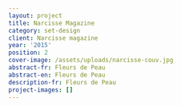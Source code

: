 ```yaml
---
layout: project
title: Narcisse Magazine
category: set-design
client: Narcisse magazine
year: '2015'
position: 2
cover-image: /assets/uploads/narcisse-couv.jpg
abstract-fr: Fleurs de Peau
abstract-en: Fleurs de Peau
description-fr: Fleurs de Peau
project-images: []
---
```


